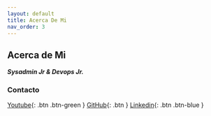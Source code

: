```yaml
---
layout: default
title: Acerca De Mi
nav_order: 3
---
```


## Acerca de Mi

**_Sysadmin Jr & Devops Jr._**

### Contacto

[Youtube](https://www.youtube.com/channel/UCledsaFq1uBeyGbmxzSG_4Q){: .btn .btn-green }
[GitHub](https://github.com/Lucho00Cuba){: .btn }
[Linkedin](https://www.linkedin.com/in/luis-octavio-mota-verdasco-sys-admin/){: .btn .btn-blue }
